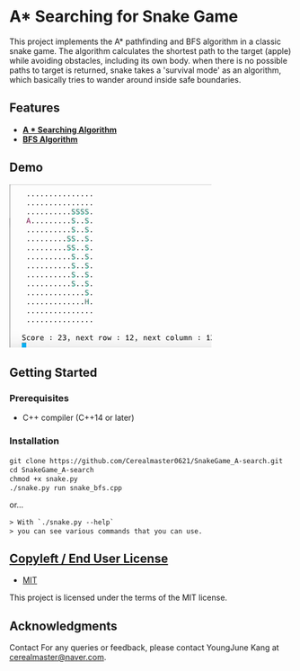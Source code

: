 # A\* Searching for Snake Game

This project implements the A\* pathfinding and BFS algorithm in a classic snake game. The algorithm calculates the shortest path to the target (apple) while avoiding obstacles, including its own body. when there is no possible paths to target is returned, snake takes a 'survival mode' as an algorithm, which basically tries to wander around inside safe boundaries.

## Features

- **[A \* Searching Algorithm](https://en.wikipedia.org/wiki/A*_search_algorithm)**
- **[BFS Algorithm](https://en.wikipedia.org/wiki/Breadth-first_search)**

## Demo

![Snake Game Demo](Images/Screen_Recording.gif)

## Getting Started

### Prerequisites

- C++ compiler (C++14 or later)

### Installation

```
git clone https://github.com/Cerealmaster0621/SnakeGame_A-search.git
cd SnakeGame_A-search
chmod +x snake.py
./snake.py run snake_bfs.cpp
```

or...

```
> With `./snake.py --help`
> you can see various commands that you can use.
```

## [Copyleft / End User License](https://github.com/Cerealmaster0621/SnakeGame_A-search.git#copyleft--end-user-license)

- [MIT](https://github.com/Cerealmaster0621/SnakeGame_A-search.git/blob/master/license.md)

This project is licensed under the terms of the MIT license.

## Acknowledgments

Contact For any queries or feedback, please contact YoungJune Kang at cerealmaster@naver.com.
